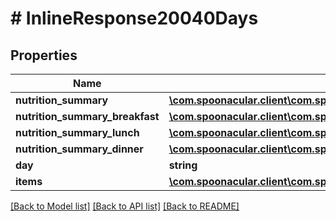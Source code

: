 # # InlineResponse20040Days

## Properties

Name | Type | Description | Notes
------------ | ------------- | ------------- | -------------
**nutrition_summary** | [**\com.spoonacular.client\com.spoonacular.client.model\InlineResponse20038NutritionSummary**](InlineResponse20038NutritionSummary.md) |  | [optional] 
**nutrition_summary_breakfast** | [**\com.spoonacular.client\com.spoonacular.client.model\InlineResponse20038NutritionSummary**](InlineResponse20038NutritionSummary.md) |  | [optional] 
**nutrition_summary_lunch** | [**\com.spoonacular.client\com.spoonacular.client.model\InlineResponse20038NutritionSummary**](InlineResponse20038NutritionSummary.md) |  | [optional] 
**nutrition_summary_dinner** | [**\com.spoonacular.client\com.spoonacular.client.model\InlineResponse20038NutritionSummary**](InlineResponse20038NutritionSummary.md) |  | [optional] 
**day** | **string** |  | 
**items** | [**\com.spoonacular.client\com.spoonacular.client.model\InlineResponse20040Items[]**](InlineResponse20040Items.md) |  | [optional] 

[[Back to Model list]](../../README.md#documentation-for-models) [[Back to API list]](../../README.md#documentation-for-api-endpoints) [[Back to README]](../../README.md)


